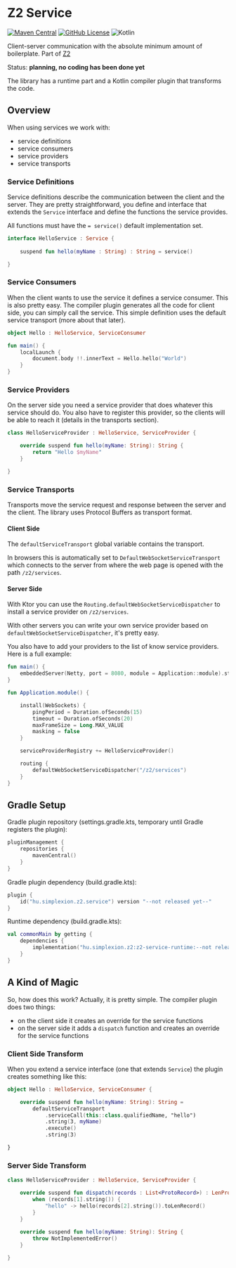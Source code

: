 # Z2 Service

[![Maven Central](https://img.shields.io/maven-central/v/hu.simplexion.z2/z2-service)](https://mvnrepository.com/artifact/hu.simplexion.z2/z2-service)
[![GitHub License](https://img.shields.io/badge/license-Apache%20License%202.0-blue.svg?style=flat)](http://www.apache.org/licenses/LICENSE-2.0)
![Kotlin](https://img.shields.io/github/languages/top/spxbhuhb/z2-service)

Client-server communication with the absolute minimum amount of boilerplate. Part of [Z2](https://github.com/spxbhuhb/z2)

Status: **planning, no coding has been done yet**

The library has a runtime part and a Kotlin compiler plugin that transforms the code.

## Overview

When using services we work with:

* service definitions
* service consumers
* service providers
* service transports

### Service Definitions

Service definitions describe the communication between the client and the server. They are pretty straightforward, you define
and interface that extends the `Service` interface and define the functions the service provides.

All functions must have the `= service()` default implementation set.

```kotlin
interface HelloService : Service {
    
    suspend fun hello(myName : String) : String = service()

}
```

### Service Consumers

When the client wants to use the service it defines a service consumer. This is also pretty easy.
The compiler plugin generates all the code for client side, you can simply call the service.
This simple definition uses the default service transport (more about that later).

```kotlin
object Hello : HelloService, ServiceConsumer

fun main() {
    localLaunch {
        document.body !!.innerText = Hello.hello("World")
    }
}
```

### Service Providers

On the server side you need a service provider that does whatever this service should do. You also have to register
this provider, so the clients will be able to reach it (details in the transports section).

```kotlin
class HelloServiceProvider : HelloService, ServiceProvider {

    override suspend fun hello(myName: String): String {
        return "Hello $myName"
    }

}
```

### Service Transports

Transports move the service request and response between the server and the client. The library uses Protocol Buffers
as transport format.

#### Client Side

The `defaultServiceTransport` global variable contains the transport.

In browsers this is automatically set to `DefaultWebSocketServiceTransport` which connects to the server from where
the web page is opened with the path `/z2/services`.

#### Server Side

With Ktor you can use the `Routing.defaultWebSocketServiceDispatcher` to install a service provider on `/z2/services`.

With other servers you can write your own service provider based on `defaultWebSocketServiceDispatcher`, it's pretty easy.

You also have to add your providers to the list of know service providers. Here is a full example:

```kotlin
fun main() {
    embeddedServer(Netty, port = 8080, module = Application::module).start(wait = true)
}

fun Application.module() {

    install(WebSockets) {
        pingPeriod = Duration.ofSeconds(15)
        timeout = Duration.ofSeconds(20)
        maxFrameSize = Long.MAX_VALUE
        masking = false
    }

    serviceProviderRegistry += HelloServiceProvider()

    routing {
        defaultWebSocketServiceDispatcher("/z2/services")
    }
}
```

## Gradle Setup

Gradle plugin repository (settings.gradle.kts, temporary until Gradle registers the plugin):

```kotlin
pluginManagement {
    repositories {
        mavenCentral()
    }
}
```

Gradle plugin dependency (build.gradle.kts):

```kotlin
plugin {
    id("hu.simplexion.z2.service") version "--not released yet--"
}
```

Runtime dependency (build.gradle.kts):

```kotlin
val commonMain by getting {
    dependencies {
        implementation("hu.simplexion.z2:z2-service-runtime:--not released yet--")
    }
}
```

## A Kind of Magic

So, how does this work? Actually, it is pretty simple. The compiler plugin does two things:

* on the client side it creates an override for the service functions
* on the server side it adds a `dispatch` function and creates an override for the service functions

### Client Side Transform

When you extend a service interface (one that extends `Service`) the plugin creates 
something like this:

```kotlin
object Hello : HelloService, ServiceConsumer {

    override suspend fun hello(myName: String): String =
        defaultServiceTransport
            .serviceCall(this::class.qualifiedName, "hello")
            .string(3, myName)
            .execute()
            .string(3)

}
```

### Server Side Transform

```kotlin
class HelloServiceProvider : HelloService, ServiceProvider {

    override suspend fun dispatch(records : List<ProtoRecord>) : LenProtoRecord {
        when (records[1].string()) {
            "hello" -> hello(records[2].string()).toLenRecord()
        }
    }
    
    override suspend fun hello(myName: String): String {
        throw NotImplementedError()
    }

}
```